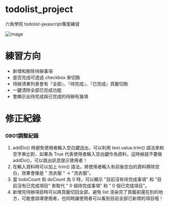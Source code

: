 # todolist_project
 六角學院 todolist-javascript專案練習

![image](https://github.com/alan19951024/todolist_project/assets/59355302/b6d82ec4-feb1-4b99-aa58-8883bcfb823d)

# 練習方向
* 新增和刪除待辦事項
* 是否完成可透過 checkbox 來切換
* 待辦清單列表會有『全部』、『待完成』、『已完成』頁籤切換
* 一鍵清除全部已完成功能
* 會顯示出待完成與已完成的待辦有幾項

# 修正紀錄
### 0801調整紀錄
1.  addDo() 時避免使用者輸入空白鍵送出，可以利用 text.value.trim() 語法來和空字串比對，如果為 True 代表使用者輸入空白鍵作為資料，這時候就不要做 addDo()，可以跳出訊息提示使用者！
2. 在輸入資料時可以加上 trim() 語法，將使用者輸入有前後空白的資料移除空白，效果會像是 " 洗衣服 " → "洗衣服"。
3. 當 todoCount 和 doCount 為 0 時，可以顯示 "目前沒有待完成事項" 和 "目前沒有已完成項目" 來取代 " 0 個待完成事項" 和 " 0 個已完成項目"。
4. 新增完待辦項目時可以將頁籤切回全部，避免 list 渲染完了頁籤卻還在別的地方，可能會誤導使用者，也同時讓使用者可以看到目前全部已新增的項目哦！

